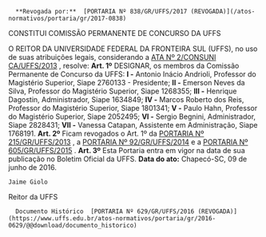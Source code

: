       **Revogada por:**  [PORTARIA Nº 838/GR/UFFS/2017 (REVOGADA)](/atos-normativos/portaria/gr/2017-0838) 

   CONSTITUI COMISSÃO PERMANENTE DE CONCURSO DA UFFS  

 O REITOR DA UNIVERSIDADE FEDERAL DA FRONTEIRA SUL (UFFS), no uso de suas atribuições legais, considerando a [ATA Nº 2/CONSUNI CA/UFFS/2013](https://www.uffs.edu.br/atos-normativos/ata/consunica/2013-0002)  , resolve:   **Art. 1º** DESIGNAR, os membros da Comissão Permanente de Concurso da UFFS: **I -** Antonio Inácio Andrioli, Professor do Magistério Superior, Siape 2760133 - Presidente; **II -** Emerson Neves da Silva, Professor do Magistério Superior, Siape 1268355; **III -** Henrique Dagostin, Administrador, Siape 1634849; **IV -** Marcos Roberto dos Reis, Professor do Magistério Superior, Siape 1801341; **V -** Paulo Hahn, Professor do Magistério Superior, Siape 2052495; **VI -** Sergio Begnini, Administrador, Siape 2828431; **VII -** Vanessa Catapan, Assistente em Administração, Siape 1768191.   **Art. 2º** Ficam revogados o Art. 1º da [PORTARIA Nº 215/GR/UFFS/2013](https://www.uffs.edu.br/atos-normativos/portaria/gr/2013-0215)  , a [PORTARIA Nº 92/GR/UFFS/2014](https://www.uffs.edu.br/atos-normativos/portaria/gr/2014-0092)  e a [PORTARIA Nº 605/GR/UFFS/2015](https://www.uffs.edu.br/atos-normativos/portaria/gr/2015-0605)  .   **Art. 3º** Esta Portaria entra em vigor na data de sua publicação no Boletim Oficial da UFFS.      **Data do ato:** Chapecó-SC, 09 de junho de 2016.   
 

    Jaime Giolo   
 Reitor da UFFS 

      Documento Histórico  [PORTARIA Nº 629/GR/UFFS/2016 (REVOGADA)](https://www.uffs.edu.br/atos-normativos/portaria/gr/2016-0629/@@download/documento_historico)     
      